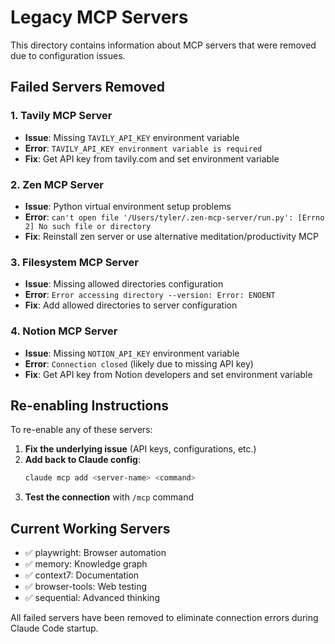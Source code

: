 # Legacy MCP Servers

This directory contains information about MCP servers that were removed due to configuration issues.

## Failed Servers Removed

### 1. Tavily MCP Server
- **Issue**: Missing `TAVILY_API_KEY` environment variable
- **Error**: `TAVILY_API_KEY environment variable is required`
- **Fix**: Get API key from tavily.com and set environment variable

### 2. Zen MCP Server  
- **Issue**: Python virtual environment setup problems
- **Error**: `can't open file '/Users/tyler/.zen-mcp-server/run.py': [Errno 2] No such file or directory`
- **Fix**: Reinstall zen server or use alternative meditation/productivity MCP

### 3. Filesystem MCP Server
- **Issue**: Missing allowed directories configuration
- **Error**: `Error accessing directory --version: Error: ENOENT`
- **Fix**: Add allowed directories to server configuration

### 4. Notion MCP Server
- **Issue**: Missing `NOTION_API_KEY` environment variable  
- **Error**: `Connection closed` (likely due to missing API key)
- **Fix**: Get API key from Notion developers and set environment variable

## Re-enabling Instructions

To re-enable any of these servers:

1. **Fix the underlying issue** (API keys, configurations, etc.)
2. **Add back to Claude config**:
   ```bash
   claude mcp add <server-name> <command>
   ```
3. **Test the connection** with `/mcp` command

## Current Working Servers

- ✅ playwright: Browser automation
- ✅ memory: Knowledge graph
- ✅ context7: Documentation  
- ✅ browser-tools: Web testing
- ✅ sequential: Advanced thinking

All failed servers have been removed to eliminate connection errors during Claude Code startup.